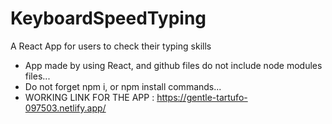 # KeyboardSpeedTyping
A React App for users to check their typing skills
* App made by using React, and github files do not include node modules files... 
* Do not forget npm i, or npm install commands... 
* WORKING LINK FOR THE APP : https://gentle-tartufo-097503.netlify.app/
